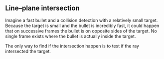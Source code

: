 ## Line–plane intersection

Imagine a fast bullet and a collision detection with a relatively small target. Because the target is small and the bullet is incredibly fast, it could happen that on successive frames the bullet is on opposite sides of the target. No single frame exists where the bullet is actually inside the target.

The only way to find if the intersection happen is to test if the ray intersected the target.
